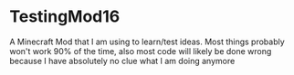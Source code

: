 # TestingMod16
A Minecraft Mod that I am using to learn/test ideas. Most things probably won't work 90% of the time, also most code will likely be done wrong because I have absolutely no clue what I am doing anymore
